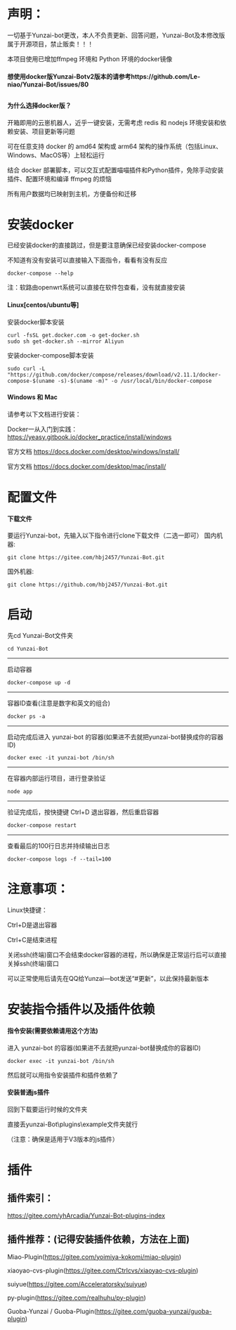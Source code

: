 # 声明：

一切基于Yunzai-bot更改，本人不负责更新、回答问题，Yunzai-Bot及本修改版属于开源项目，禁止贩卖！！！

本项目使用已增加ffmpeg 环境和 Python 环境的docker镜像

#### 想使用docker版Yunzai-Botv2版本的请参考https://github.com/Le-niao/Yunzai-Bot/issues/80

##

#### 为什么选择docker版？

开箱即用的云崽机器人，近乎一键安装，无需考虑 redis 和 nodejs 环境安装和依赖安装、项目更新等问题

可在任意支持 docker 的 amd64 架构或 arm64 架构的操作系统（包括Linux、Windows、MacOS等）上轻松运行

结合 docker 部署脚本，可以交互式配置喵喵插件和Python插件，免除手动安装插件、配置环境和编译 ffmpeg 的烦恼

所有用户数据均已映射到主机，方便备份和迁移

##

# 安装docker

已经安装docker的直接跳过，但是要注意确保已经安装docker-compose

不知道有没有安装可以直接输入下面指令，看看有没有反应

```
docker-compose --help
```

注：软路由openwrt系统可以直接在软件包查看，没有就直接安装

#### Linux[centos/ubuntu等]
安装docker脚本安装
```
curl -fsSL get.docker.com -o get-docker.sh
sudo sh get-docker.sh --mirror Aliyun
```

安装docker-compose脚本安装
```
sudo curl -L "https://github.com/docker/compose/releases/download/v2.11.1/docker-compose-$(uname -s)-$(uname -m)" -o /usr/local/bin/docker-compose
```

#### Windows 和 Mac

请参考以下文档进行安装：

Docker一从入门到实践：https://yeasy.gitbook.io/docker_practice/install/windows

官方文档 https://docs.docker.com/desktop/windows/install/

官方文档 https://docs.docker.com/desktop/mac/install/

##

# 配置文件

#### 下载文件

要运行Yunzai-bot，先输入以下指令进行clone下载文件（二选一即可）
国内机器:
```
git clone https://gitee.com/hbj2457/Yunzai-Bot.git
```
国外机器:
```
git clone https://github.com/hbj2457/Yunzai-Bot.git
```

##

# 启动

先cd Yunzai-Bot文件夹
```
cd Yunzai-Bot
```
-------------------------
启动容器
```
docker-compose up -d
```
-------------------------
容器ID查看(注意是数字和英文的组合)
```
docker ps -a
```
-------------------------
启动完成后进入 yunzai-bot 的容器(如果进不去就把yunzai-bot替换成你的容器ID)
```
docker exec -it yunzai-bot /bin/sh
```
-------------------------
在容器内部运行项目，进行登录验证
```
node app
```
-------------------------
验证完成后，按快捷键 Ctrl+D 退出容器，然后重启容器
```
docker-compose restart
```
-------------------------
查看最后的100行日志并持续输出日志
```
docker-compose logs -f --tail=100
```
##

# 注意事项：

Linux快捷键：

Ctrl+D是退出容器

Ctrl+C是结束进程

关闭ssh(终端)窗口不会结束docker容器的进程，所以确保是正常运行后可以直接关掉ssh(终端)窗口

可以正常使用后请先在QQ给Yunzai—bot发送“#更新”，以此保持最新版本

##

# 安装指令插件以及插件依赖

#### 指令安装(需要依赖请用这个方法)

进入 yunzai-bot 的容器(如果进不去就把yunzai-bot替换成你的容器ID)

```
docker exec -it yunzai-bot /bin/sh
```

然后就可以用指令安装插件和插件依赖了

#### 安装普通js插件

回到下载要运行时候的文件夹

直接丢yunzai-Bot\plugins\example文件夹就行

（注意：确保是适用于V3版本的js插件）

##

# 插件

## 插件索引：

https://gitee.com/yhArcadia/Yunzai-Bot-plugins-index

## 插件推荐：(记得安装插件依赖，方法在上面)

Miao-Plugin(https://gitee.com/yoimiya-kokomi/miao-plugin)

xiaoyao-cvs-plugin(https://gitee.com/Ctrlcvs/xiaoyao-cvs-plugin)

suiyue(https://gitee.com/Acceleratorsky/suiyue)

py-plugin(https://gitee.com/realhuhu/py-plugin)

Guoba-Yunzai / Guoba-Plugin(https://gitee.com/guoba-yunzai/guoba-plugin)

